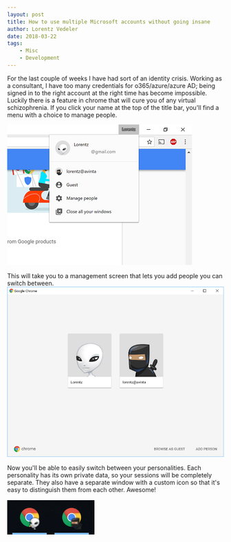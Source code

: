 ```yaml
---
layout: post
title: How to use multiple Microsoft accounts without going insane
author: Lorentz Vedeler
date: 2018-03-22
tags:   
    - Misc
    - Development
---
```

For the last couple of weeks I have had sort of an identity crisis. Working as a consultant, I have too many credentials for o365/azure/azure AD; being signed in to the right account at the right time has become impossible. Luckily there is a feature in chrome that will cure you of any virtual schizophrenia. If you click your name at the top of the title bar, you'll find a menu with a choice to manage people.

![The chrome menu that lets you manage your personality disorder][chrome_people]

This will take you to a management screen that lets you add people you can switch between.
![The chrome people management screen][chrome_mgmt]

Now you'll be able to easily switch between your personalities. Each personality has its own private data, so your sessions will be completely separate. They also have a separate window with a custom icon so that it's easy to distinguish them from each other. Awesome!

![Each person gets its own customized icon][chrome_windows]

[chrome_people]: /assets/imgs/chrome_personas.PNG "The chrome menu that lets you manage your personality disorder"
[chrome_mgmt]: /assets/imgs/chrome_personas_manage.PNG "The chrome people management screen"
[chrome_windows]: /assets/imgs/chrome_windows.PNG "Each person gets its own customized icon"